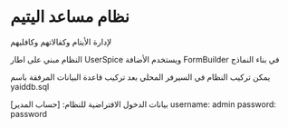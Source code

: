 # نظام مساعد اليتيم
لإدارة الأيتام وكفالاتهم وكافليهم

النظام مبني على اطار UserSpice 
ويستخدم الأضافة FormBuilder في بناء النماذج 

يمكن تركيب النظام في السيرفر المحلي بعد تركيب قاعدة البيانات المرفقة باسم yaiddb.sql

بيانات الدخول الافتراضية للنظام: [حساب المدير]
username: admin
password: password